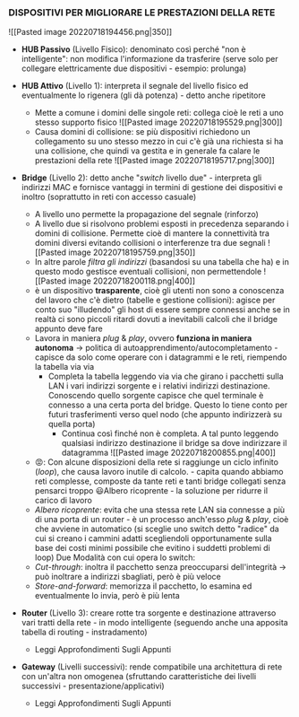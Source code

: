  ### DISPOSITIVI PER MIGLIORARE LE PRESTAZIONI DELLA RETE
 ![[Pasted image 20220718194456.png|350]]
 - **HUB Passivo** (Livello Fisico): denominato così perché "non è intelligente": non modifica l'informazione da trasferire (serve solo per collegare elettricamente due dispositivi - esempio: prolunga)
 - **HUB Attivo** (Livello 1): interpreta il segnale del livello fisico ed eventualmente lo rigenera (gli dà potenza) - detto anche ripetitore
	 - Mette a comune i domini delle singole reti: collega cioè le reti a uno stesso supporto fisico
![[Pasted image 20220718195529.png|300]]
	- Causa domini di collisione: se più dispositivi richiedono un collegamento su uno stesso mezzo in cui c'è già una richiesta si ha una collisione, che quindi va gestita e in generale fa calare le prestazioni della rete
![[Pasted image 20220718195717.png|300]]

- **Bridge** (Livello 2): detto anche "*switch* livello due" - interpreta gli indirizzi MAC e fornisce vantaggi in termini di gestione dei dispositivi e inoltro (soprattutto in reti con accesso casuale)
	- A livello uno permette la propagazione del segnale (rinforzo)
	- A livello due si risolvono problemi esposti in precedenza separando i domini di collisione. Permette cioè di mantere la connettività tra domini diversi evitando collisioni o interferenze tra due segnali
![[Pasted image 20220718195759.png|350]]
	- In altre parole *filtra gli indirizzi* (basandosi su una tabella che ha) e in questo modo gestisce eventuali collisioni, non permettendole
	![[Pasted image 20220718200118.png|400]]
	- è un dispositivo **trasparente**, cioè gli utenti non sono a conoscenza del lavoro che c'è dietro (tabelle e gestione collisioni): agisce per conto suo "illudendo" gli host di essere sempre connessi anche se in realtà ci sono piccoli ritardi dovuti a inevitabili calcoli che il bridge appunto deve fare
	- Lavora in maniera $plug \ \& \ play$, ovvero **funziona in maniera autonoma** $\to$ politica di autoapprendimento/autocompletamento - capisce da solo come operare con i datagrammi e le reti, riempendo la tabella via via
		- Completa la tabella leggendo via via che girano i pacchetti sulla LAN i vari indirizzi sorgente e i relativi indirizzi destinazione. Conoscendo quello sorgente capisce che quel terminale è connesso a una certa porta del bridge. Questo lo tiene conto per futuri trasferimenti verso quel nodo (che appunto indirizzerà su quella porta)
			- Continua così finché non è completa. A tal punto leggendo qualsiasi indirizzo destinazione il bridge sa dove indirizzare il datagramma
![[Pasted image 20220718200855.png|400]]
	- 😡: Con alcune disposizioni della rete si raggiunge un ciclo infinito ($loop$), che causa lavoro inutile di calcolo. - capita quando abbiamo reti complesse, composte da tante reti e tanti bridge collegati senza pensarci troppo 😃Albero ricoprente - la soluzione per ridurre il carico di lavoro
	- *Albero ricoprente*: evita che una stessa rete LAN sia connesse a più di una porta di un router - è un processo anch'esso $plug \ \& \ play$, cioè che avviene in automatico (si sceglie uno switch detto "radice" da cui si creano i cammini adatti scegliendoli opportunamente sulla base dei costi minimi possibile che evitino i suddetti problemi di loop)
	Due Modalità con cui opera lo switch:
	- $Cut \text{-} through$: inoltra il pacchetto senza preoccuparsi dell'integrità $\to$ può inoltrare a indirizzi sbagliati, però è più veloce
	- $Store \text{-} and \text{-} forward$: memorizza il pacchetto, lo esamina ed eventualmente lo invia, però è più lenta
- **Router** (Livello 3): creare rotte tra sorgente e destinazione attraverso vari tratti della rete - in modo intelligente (seguendo anche una apposita tabella di routing - instradamento)
	- Leggi Approfondimenti Sugli Appunti
- **Gateway** (Livelli successivi): rende compatibile una architettura di rete con un'altra non omogenea (sfruttando caratteristiche dei livelli successivi - presentazione/applicativi)
	- Leggi Approfondimenti Sugli Appunti


